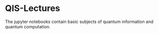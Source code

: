 # QIS-Lectures

The jupyter notebooks contain basic subjects of quantum information and quantum computation. 
